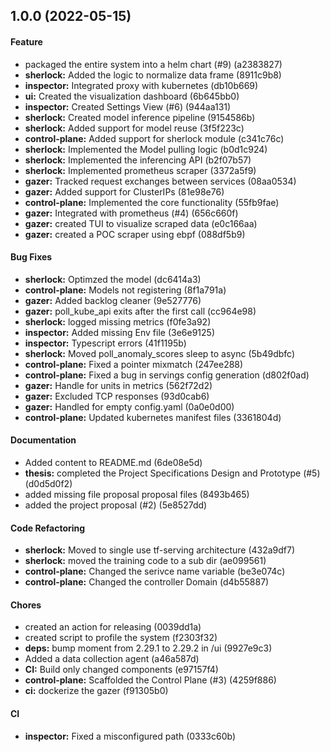 ## 1.0.0 (2022-05-15)

#### Feature

* packaged the entire system into a helm chart (#9) (a2383827)
* **sherlock:** Added the logic to normalize data frame (8911c9b8)
* **inspector:** Integrated proxy with kubernetes (db10b669)
* **ui:** Created the  visualization dashboard (6b645bb0)
* **inspector:** Created Settings View (#6) (944aa131)
* **sherlock:** Created model inference pipeline (9154586b)
* **sherlock:** Added support for model reuse (3f5f223c)
* **control-plane:** Added support for sherlock module (c341c76c)
* **sherlock:** Implemented the Model pulling logic (b0d1c924)
* **sherlock:** Implemented the inferencing API (b2f07b57)
* **sherlock:** Implemented prometheus scraper (3372a5f9)
* **gazer:** Tracked request exchanges between services (08aa0534)
* **gazer:** Added support for ClusterIPs (81e98e76)
* **control-plane:** Implemented the core functionality (55fb9fae)
* **gazer:** Integrated with prometheus (#4) (656c660f)
* **gazer:** created TUI to visualize scraped data (e0c166aa)
* **gazer:** created a POC scraper using ebpf (088df5b9)

#### Bug Fixes

* **sherlock:** Optimzed the model (dc6414a3)
* **control-plane:** Models not registering (8f1a791a)
* **gazer:** Added backlog cleaner (9e527776)
* **gazer:** poll_kube_api exits after the first call (cc964e98)
* **sherlock:** logged missing metrics (f0fe3a92)
* **inspector:** Added missing Env file (3e6e9125)
* **inspector:** Typescript errors (41f1195b)
* **sherlock:** Moved poll_anomaly_scores sleep to async (5b49dbfc)
* **control-plane:** Fixed a pointer mixmatch (247ee288)
* **control-plane:** Fixed a bug in servings config generation (d802f0ad)
* **gazer:** Handle for units in metrics (562f72d2)
* **gazer:** Excluded TCP responses (93d0cab6)
* **gazer:** Handled for empty config.yaml (0a0e0d00)
* **control-plane:** Updated kubernetes manifest files (3361804d)

#### Documentation

* Added content to README.md (6de08e5d)
* **thesis:** completed the Project Specifications Design and Prototype (#5) (d0d5d0f2)
* added missing file proposal proposal files (8493b465)
* added the project proposal (#2) (5e8527dd)

#### Code Refactoring

* **sherlock:** Moved to single use tf-serving architecture (432a9df7)
* **sherlock:** moved the training code to a sub dir (ae099561)
* **control-plane:** Changed the serivce name variable (be3e074c)
* **control-plane:** Changed the controller Domain (d4b55887)

#### Chores

* created an action for releasing (0039dd1a)
* created script to profile the system (f2303f32)
* **deps:** bump moment from 2.29.1 to 2.29.2 in /ui (9927e9c3)
* Added a data collection agent (a46a587d)
* **CI:** Build only changed components (e97157f4)
* **control-plane:** Scaffolded the Control Plane (#3) (4259f886)
* **ci:** dockerize the gazer (f91305b0)

#### CI

* **inspector:** Fixed a misconfigured path (0333c60b)


